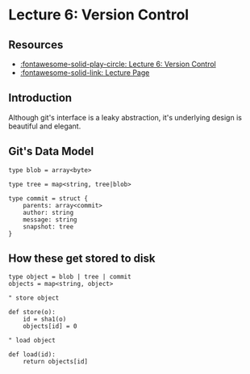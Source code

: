 Lecture 6: Version Control
===

Resources
---

- [:fontawesome-solid-play-circle: Lecture 6: Version
    Control][1]
- [:fontawesome-solid-link: Lecture
    Page][2]

[1]: https://www.youtube.com/watch?v=2sjqTHE0zok
[2]: https://missing.csail.mit.edu/2020/version-control/

Introduction
---

Although git's interface is a leaky abstraction, it's underlying design is
beautiful and elegant.

Git's Data Model
---

```text
type blob = array<byte>

type tree = map<string, tree|blob>

type commit = struct {
    parents: array<commit>
    author: string
    message: string
    snapshot: tree
}
```

How these get stored to disk
---

```text
type object = blob | tree | commit
objects = map<string, object>

" store object

def store(o):
    id = sha1(o)
    objects[id] = 0

" load object

def load(id):
    return objects[id]
```

